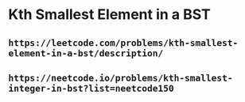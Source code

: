 # Kth Smallest Element in a BST

## `https://leetcode.com/problems/kth-smallest-element-in-a-bst/description/`

## `https://neetcode.io/problems/kth-smallest-integer-in-bst?list=neetcode150`
